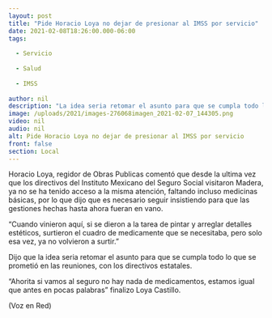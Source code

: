 ```yaml
---
layout: post
title: "Pide Horacio Loya no dejar de presionar al IMSS por servicio"
date: 2021-02-08T18:26:00.000-06:00
tags:
  
  - Servicio
  
  - Salud
  
  - IMSS
  
author: nil
description: "La idea seria retomar el asunto para que se cumpla todo lo que se prometió en las reuniones, con los directivos estatales."
image: /uploads/2021/images-276068imagen_2021-02-07_144305.png
video: nil
audio: nil
alt: Pide Horacio Loya no dejar de presionar al IMSS por servicio
front: false
section: Local
---
```


Horacio Loya, regidor de Obras Publicas comentó que desde la ultima vez que los directivos del Instituto Mexicano del Seguro Social visitaron Madera, ya no se ha tenido acceso a la misma atención, faltando incluso medicinas básicas, por lo que dijo que es necesario seguir insistiendo para que las gestiones hechas hasta ahora fueran en vano.

“Cuando vinieron aquí, si se dieron a la tarea de pintar y arreglar detalles estéticos, surtieron el cuadro de medicamente que se necesitaba, pero solo esa vez, ya no volvieron a surtir.”

Dijo que la idea seria retomar el asunto para que se cumpla todo lo que se prometió en las reuniones, con los directivos estatales.

“Ahorita si vamos al seguro no hay nada de medicamentos, estamos igual que antes en pocas palabras” finalizo Loya Castillo.

(Voz en Red)